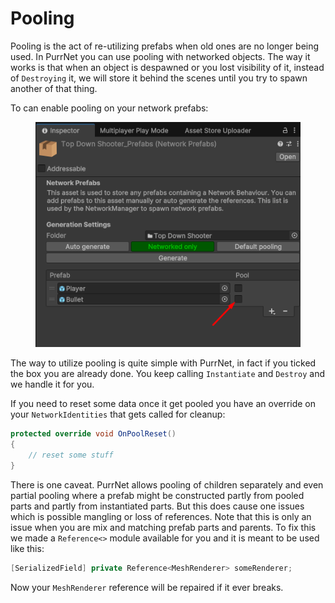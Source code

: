 # Pooling

Pooling is the act of re-utilizing prefabs when old ones are no longer being used. In PurrNet you can use pooling with networked objects. The way it works is that when an object is despawned or you lost visibility of it, instead of `Destroying` it, we will store it behind the scenes until you try to spawn another of that thing.

To can enable pooling on your network prefabs:

<figure><img src="../../.gitbook/assets/image (1) (2).png" alt=""><figcaption></figcaption></figure>

The way to utilize pooling is quite simple with PurrNet, in fact if you ticked the box you are already done. You keep calling `Instantiate` and `Destroy` and we handle it for you.

If you need to reset some data once it get pooled you have an override on your `NetworkIdentities` that gets called for cleanup:

```csharp
protected override void OnPoolReset()
{
    // reset some stuff
}
```

There is one caveat. PurrNet allows pooling of children separately and even partial pooling where a prefab might be constructed partly from pooled parts and partly from instantiated parts. But this does cause one issues which is possible mangling or loss of references. Note that this is only an issue when you are mix and matching prefab parts and parents. To fix this we made a `Reference<>` module available for you and it is meant to be used like this:

```csharp
[SerializedField] private Reference<MeshRenderer> someRenderer;
```

Now your `MeshRenderer` reference will be repaired if it ever breaks.
